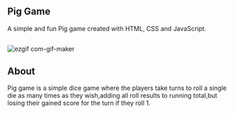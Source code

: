 <h2>Pig Game</h2>
A simple and fun Pig game created with HTML, CSS and JavaScript.

##

![ezgif com-gif-maker](https://user-images.githubusercontent.com/58111836/154773104-4c0a8637-74d8-4b2d-90d7-5e46c14adff2.gif)

<h2> About </h2>
Pig game is a simple dice game where the players take turns to roll a single die as many times as they wish,adding all roll results to running total,but losing their gained score for the turn if they roll 1.
